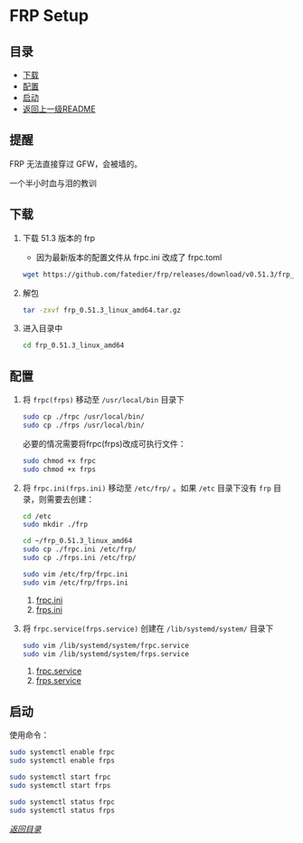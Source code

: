# FRP Setup

## 目录
- [下载](#下载)
- [配置](#配置)
- [启动](#启动)
- [返回上一级README](../README.md)

## 提醒

FRP 无法直接穿过 GFW，会被墙的。

一个半小时血与泪的教训

## 下载
1. 下载 51.3 版本的 frp
    - 因为最新版本的配置文件从 frpc.ini 改成了 frpc.toml

    ```sh
    wget https://github.com/fatedier/frp/releases/download/v0.51.3/frp_0.51.3_linux_amd64.tar.gz
    ```

1. 解包
    ```sh
    tar -zxvf frp_0.51.3_linux_amd64.tar.gz
    ```

1. 进入目录中
    ```sh
    cd frp_0.51.3_linux_amd64
    ```

## 配置
1. 将 ```frpc(frps)``` 移动至 ```/usr/local/bin``` 目录下
    ```sh
    sudo cp ./frpc /usr/local/bin/
    sudo cp ./frps /usr/local/bin/
    ```

    必要的情况需要将frpc(frps)改成可执行文件：
    ```sh
    sudo chmod +x frpc
    sudo chmod +x frps
    ```

1. 将 ```frpc.ini(frps.ini)``` 移动至 ```/etc/frp/``` 。如果 ```/etc``` 目录下没有 ```frp``` 目录，则需要去创建：
    ```sh
    cd /etc
    sudo mkdir ./frp

    cd ~/frp_0.51.3_linux_amd64
    sudo cp ./frpc.ini /etc/frp/
    sudo cp ./frps.ini /etc/frp/

    sudo vim /etc/frp/frpc.ini
    sudo vim /etc/frp/frps.ini
    ```
    1. [frpc.ini](./example/frpc.ini)
    1. [frps.ini](./example/frps.ini)

1. 将 ```frpc.service(frps.service)``` 创建在 ```/lib/systemd/system/``` 目录下
    ```sh
    sudo vim /lib/systemd/system/frpc.service
    sudo vim /lib/systemd/system/frps.service
    ```

    1. [frpc.service](./example/frpc.service)
    1. [frps.service](./example/frps.service)

## 启动

使用命令：
```sh
sudo systemctl enable frpc
sudo systemctl enable frps

sudo systemctl start frpc
sudo systemctl start frps

sudo systemctl status frpc
sudo systemctl status frps
```


*[返回目录](#目录)*
